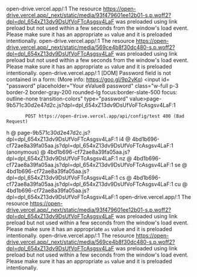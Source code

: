 open-drive.vercel.app/:1 The resource https://open-drive.vercel.app/_next/static/media/93f479601ee12b01-s.p.woff2?dpl=dpl_654xZ13dv9DsUfVoFTcAsgsv4LaF was preloaded using link preload but not used within a few seconds from the window's load event. Please make sure it has an appropriate `as` value and it is preloaded intentionally.
open-drive.vercel.app/:1 The resource https://open-drive.vercel.app/_next/static/media/569ce4b8f30dc480-s.p.woff2?dpl=dpl_654xZ13dv9DsUfVoFTcAsgsv4LaF was preloaded using link preload but not used within a few seconds from the window's load event. Please make sure it has an appropriate `as` value and it is preloaded intentionally.
open-drive.vercel.app/:1 [DOM] Password field is not contained in a form: (More info: https://goo.gl/9p2vKq) <input id=​"password" placeholder=​"Your eValue8 password" class=​"w-full p-3 border-2 border-gray-200 rounded-lg focus:​border-slate-500 focus:​outline-none transition-colors" type=​"password" value>​
page-9b571c30d2e47d2c.js?dpl=dpl_654xZ13dv9DsUfVoFTcAsgsv4LaF:1 
            
            
           POST https://open-drive.vercel.app/api/config/test 400 (Bad Request)
h @ page-9b571c30d2e47d2c.js?dpl=dpl_654xZ13dv9DsUfVoFTcAsgsv4LaF:1
i4 @ 4bd1b696-cf72ae8a39fa05aa.js?dpl=dpl_654xZ13dv9DsUfVoFTcAsgsv4LaF:1
(anonymous) @ 4bd1b696-cf72ae8a39fa05aa.js?dpl=dpl_654xZ13dv9DsUfVoFTcAsgsv4LaF:1
nz @ 4bd1b696-cf72ae8a39fa05aa.js?dpl=dpl_654xZ13dv9DsUfVoFTcAsgsv4LaF:1
se @ 4bd1b696-cf72ae8a39fa05aa.js?dpl=dpl_654xZ13dv9DsUfVoFTcAsgsv4LaF:1
cs @ 4bd1b696-cf72ae8a39fa05aa.js?dpl=dpl_654xZ13dv9DsUfVoFTcAsgsv4LaF:1
cu @ 4bd1b696-cf72ae8a39fa05aa.js?dpl=dpl_654xZ13dv9DsUfVoFTcAsgsv4LaF:1
open-drive.vercel.app/:1 The resource https://open-drive.vercel.app/_next/static/media/93f479601ee12b01-s.p.woff2?dpl=dpl_654xZ13dv9DsUfVoFTcAsgsv4LaF was preloaded using link preload but not used within a few seconds from the window's load event. Please make sure it has an appropriate `as` value and it is preloaded intentionally.
open-drive.vercel.app/:1 The resource https://open-drive.vercel.app/_next/static/media/569ce4b8f30dc480-s.p.woff2?dpl=dpl_654xZ13dv9DsUfVoFTcAsgsv4LaF was preloaded using link preload but not used within a few seconds from the window's load event. Please make sure it has an appropriate `as` value and it is preloaded intentionally.
